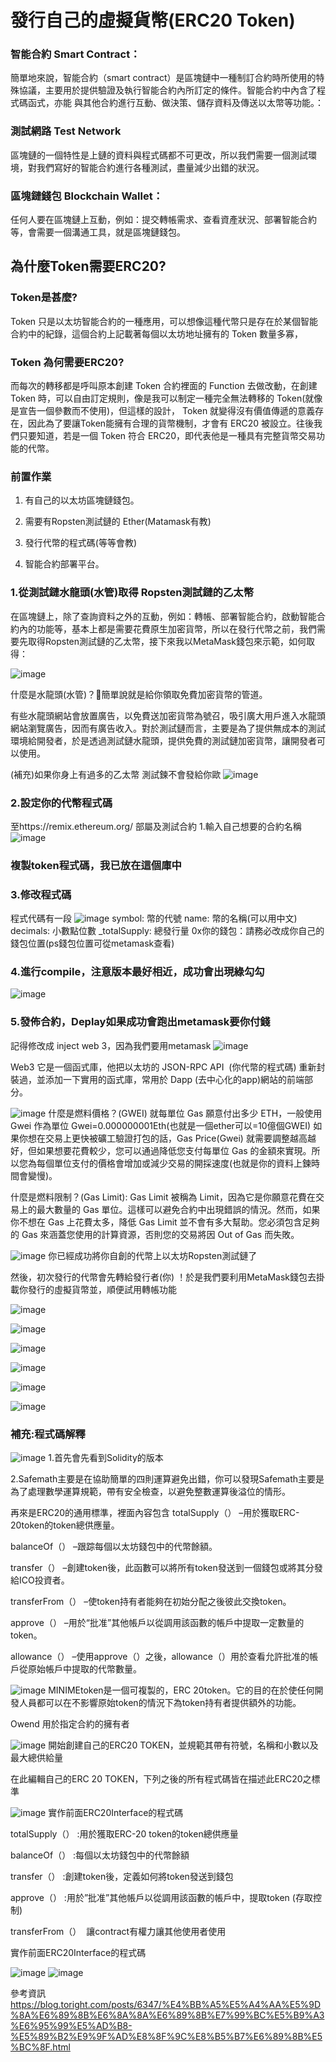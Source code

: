 # 發行自己的虛擬貨幣(ERC20 Token)
### 智能合約 Smart Contract：
簡單地來說，智能合約（smart contract）是區塊鏈中一種制訂合約時所使用的特殊協議，主要用於提供驗證及執行智能合約內所訂定的條件。智能合約中內含了程式碼函式，亦能	與其他合約進行互動、做決策、儲存資料及傳送以太幣等功能。：

### 測試網路 Test Network
區塊鏈的一個特性是上鏈的資料與程式碼都不可更改，所以我們需要一個測試環境，對我們寫好的智能合約進行各種測試，盡量減少出錯的狀況。

### 區塊鏈錢包 Blockchain Wallet：
任何人要在區塊鏈上互動，例如：提交轉帳需求、查看資產狀況、部署智能合約等，會需要一個溝通工具，就是區塊鏈錢包。




## 為什麼Token需要ERC20?
### Token是甚麼?

Token 只是以太坊智能合約的一種應用，可以想像這種代幣只是存在於某個智能合約中的紀錄，這個合約上記載著每個以太坊地址擁有的 Token 數量多寡，


### Token 為何需要ERC20?
而每次的轉移都是呼叫原本創建 Token 合約裡面的 Function 去做改動，在創建 Token 時，可以自由訂定規則，像是我可以制定一種完全無法轉移的 Token(就像是宣告一個參數而不使用)，但這樣的設計， Token 就變得沒有價值傳遞的意義存在，因此為了要讓Token能擁有合理的貨幣機制，才會有 ERC20 被設立。往後我們只要知道，若是一個 Token 符合 ERC20，即代表他是一種具有完整貨幣交易功能的代幣。



### 前置作業
1. 有自己的以太坊區塊鏈錢包。

2. 需要有Ropsten測試鏈的 Ether(Matamask有教)

3. 發行代幣的程式碼(等等會教)

4. 智能合約部署平台。

### 1.從測試鏈水龍頭(水管)取得 Ropsten測試鏈的乙太幣
在區塊鏈上，除了查詢資料之外的互動，例如：轉帳、部署智能合約，啟動智能合約內的功能等，基本上都是需要花費原生加密貨幣，所以在發行代幣之前，我們需要先取得Ropsten測試鏈的乙太幣，接下來我以MetaMask錢包來示範，如何取得：

![image](https://user-images.githubusercontent.com/62298086/157822943-7b9f3654-7856-45a3-8512-5bd3563432ed.png)


什麼是水龍頭(水管)？簡單說就是給你領取免費加密貨幣的管道。

有些水龍頭網站會放置廣告，以免費送加密貨幣為號召，吸引廣大用戶進入水龍頭網站瀏覽廣告，因而有廣告收入。對於測試鏈而言，主要是為了提供無成本的測試環境給開發者，於是透過測試鏈水龍頭，提供免費的測試鏈加密貨幣，讓開發者可以使用。

(補充)如果你身上有過多的乙太幣 測試鍊不會發給你歐
![image](https://user-images.githubusercontent.com/62298086/157823041-9272d5ff-458b-4dd8-bf4b-609dee89e960.png)


### 2.設定你的代幣程式碼
至https://remix.ethereum.org/ 部屬及測試合約
1.輸入自己想要的合約名稱
![image](https://user-images.githubusercontent.com/62298086/157823190-b6581315-58e2-4480-9dbd-6e5c59ac1df0.png)

### 複製token程式碼，我已放在這個庫中

### 3.修改程式碼
程式代碼有一段
![image](https://user-images.githubusercontent.com/62298086/157823355-acc6b03f-fd9d-4c8e-871c-52a68026fb49.png)
symbol: 幣的代號
name: 幣的名稱(可以用中文)
decimals: 小數點位數
_totalSupply: 總發行量
0x你的錢包：請務必改成你自己的錢包位置(ps錢包位置可從metamask查看)



### 4.進行compile，注意版本最好相近，成功會出現綠勾勾

![image](https://user-images.githubusercontent.com/62298086/157823596-bbb3f266-c859-4f4f-90ec-ca130a5562cc.png)

### 5.發佈合約，Deplay如果成功會跑出metamask要你付錢

記得修改成 inject web 3，因為我們要用metamask
![image](https://user-images.githubusercontent.com/62298086/157823743-58bf314f-b315-4bb4-ab09-70296cf2bc38.png)

Web3
它是一個函式庫，他把以太坊的 JSON-RPC API  (你代幣的程式碼) 重新封裝過，並添加一下實用的函式庫，常用於 Dapp (去中心化的app)網站的前端部分。


![image](https://user-images.githubusercontent.com/62298086/157823867-0d10afc7-fa2a-4085-8ee6-904345b0112a.png)
什麼是燃料價格？(GWEI)
就每單位 Gas 願意付出多少 ETH，一般使用 Gwei 作為單位 Gwei=0.000000001Eth(也就是一個ether可以=10億個GWEI)
如果你想在交易上更快被礦工驗證打包的話，Gas Price(Gwei) 就需要調整越高越好，但如果想要花費較少，您可以通過降低您支付每單位 Gas 的金額來實現。所以您為每個單位支付的價格會增加或減少交易的開採速度(也就是你的資料上鍊時間會變慢)。

什麼是燃料限制？(Gas Limit):
Gas Limit 被稱為 Limit，因為它是你願意花費在交易上的最大數量的 Gas 單位。這樣可以避免合約中出現錯誤的情況。然而，如果你不想在 Gas 上花費太多，降低 Gas Limit 並不會有多大幫助。您必須包含足夠的 Gas 來涵蓋您使用的計算資源，否則您的交易將因 Out of Gas 而失敗。




![image](https://user-images.githubusercontent.com/62298086/157824004-43d1557d-54e1-4249-bd5e-c710fa84ce90.png)
你已經成功將你自創的代幣上以太坊Ropsten測試鏈了

然後，初次發行的代幣會先轉給發行者(你)
！於是我們要利用MetaMask錢包去掛載你發行的虛擬貨幣並，順便試用轉帳功能


![image](https://user-images.githubusercontent.com/62298086/157824057-3716ebbe-26ea-4789-8362-46984c23e2ec.png)

![image](https://user-images.githubusercontent.com/62298086/157824078-d17e4f6d-a4e7-4498-bddc-a5621b35fa2e.png)

![image](https://user-images.githubusercontent.com/62298086/157824106-a6f2835d-5c7a-449b-90bd-b99c478bbe2f.png)

![image](https://user-images.githubusercontent.com/62298086/157824130-7f4663c6-dc0e-46ce-b845-9db2839cacc5.png)

![image](https://user-images.githubusercontent.com/62298086/157824161-ffece938-6ec2-43a4-ae85-a7084f7870bc.png)

![image](https://user-images.githubusercontent.com/62298086/157824192-ff376135-5c16-4bea-bc82-24180a9be9d6.png)

### 補充:程式碼解釋
![image](https://user-images.githubusercontent.com/62298086/157824236-d4553d6a-b7ce-4785-9e69-a0baba8ba76a.png)
1.首先會先看到Solidity的版本

2.Safemath主要是在協助簡單的四則運算避免出錯，你可以發現Safemath主要是為了處理數學運算規範，帶有安全檢查，以避免整數運算後溢位的情形。


再來是ERC20的通用標準，裡面內容包含
totalSupply（） –用於獲取ERC-20token的token總供應量。

balanceOf（） –跟踪每個以太坊錢包中的代幣餘額。

transfer（） –創建token後，此函數可以將所有token發送到一個錢包或將其分發給ICO投資者。

transferFrom（） –使token持有者能夠在初始分配之後彼此交換token。

approve（） –用於“批准”其他帳戶以從調用該函數的帳戶中提取一定數量的token。

allowance（） –使用approve（）之後，allowance（）用於查看允許批准的帳戶從原始帳戶中提取的代幣數量。

![image](https://user-images.githubusercontent.com/62298086/157824345-580efbe3-a0d2-414a-97ca-d9d331bd8ab3.png)
MINIMEtoken是一個可複製的，ERC 20token。它的目的在於使任何開發人員都可以在不影響原始token的情況下為token持有者提供額外的功能。

Owend 
用於指定合約的擁有者


![image](https://user-images.githubusercontent.com/62298086/157824411-675d27e0-dd06-4ee6-a20e-4a392ab5e20b.png)
開始創建自己的ERC20 TOKEN，並規範其帶有符號，名稱和小數以及最大總供給量


在此編輯自己的ERC 20 TOKEN，下列之後的所有程式碼皆在描述此ERC20之標準




![image](https://user-images.githubusercontent.com/62298086/157824460-96288d0e-82ac-46c4-828a-5c04a02d9e66.png)
實作前面ERC20Interface的程式碼


totalSupply（） :用於獲取ERC-20 token的token總供應量

balanceOf（） :每個以太坊錢包中的代幣餘額

transfer（） :創建token後，定義如何將token發送到錢包

approve（） :用於”批准”其他帳戶以從調用該函數的帳戶中，提取token (存取控制)

transferFrom（） 
讓contract有權力讓其他使用者使用


實作前面ERC20Interface的程式碼



![image](https://user-images.githubusercontent.com/62298086/157824518-5928c65b-dad7-40c1-8e1d-d1131ae1c064.png)
![image](https://user-images.githubusercontent.com/62298086/157824558-99186c3d-d88e-48f6-98cd-710efe99e41e.png)


參考資訊
https://blog.toright.com/posts/6347/%E4%BB%A5%E5%A4%AA%E5%9D%8A%E6%89%8B%E6%8A%8A%E6%89%8B%E7%99%BC%E5%B9%A3%E6%95%99%E5%AD%B8-%E5%89%B2%E9%9F%AD%E8%8F%9C%E8%B5%B7%E6%89%8B%E5%BC%8F.html





